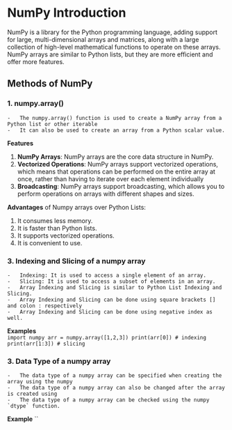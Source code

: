 # NumPy Introduction
NumPy is a library for the Python programming language, adding support for large, multi-dimensional arrays and
matrices, along with a large collection of high-level mathematical functions to operate on these arrays.
NumPy arrays are similar to Python lists, but they are more efficient and offer more features.

## Methods of NumPy
### 1. numpy.array()
    -   The numpy.array() function is used to create a NumPy array from a Python list or other iterable
    -   It can also be used to create an array from a Python scalar value.

**Features** <br/>
1.  **NumPy Arrays**: NumPy arrays are the core data structure in NumPy.
2.  **Vectorized Operations**: NumPy arrays support vectorized operations, which means that operations
can be performed on the entire array at once, rather than having to iterate over each element individually
3.  **Broadcasting**: NumPy arrays support broadcasting, which allows you to perform operations on
arrays with different shapes and sizes.

**Advantages** of Numpy arrays over Python Lists:<br/>
1. It consumes less memory.
2. It is faster than Python lists.
3. It supports vectorized operations.
4. It is convenient to use.


### 3. Indexing and Slicing of a numpy array
    -   Indexing: It is used to access a single element of an array.
    -   Slicing: It is used to access a subset of elements in an array.
    -   Array Indexing and Slicing is similar to Python List Indexing and Slicing.
    -   Array Indexing and Slicing can be done using square brackets [] and colon : respectively
    -   Array Indexing and Slicing can be done using negative index as well.

**Examples** <br/>
    ```
        import numpy
        arr = numpy.array([1,2,3])
        print(arr[0]) # indexing
        print(arr[1:3]) # slicing
    ```

### 3. Data Type of a numpy array
    -   The data type of a numpy array can be specified when creating the array using the numpy
    -   The data type of a numpy array can also be changed after the array is created using
    -   The data type of a numpy array can be checked using the numpy `dtype` function.

**Example**
``

